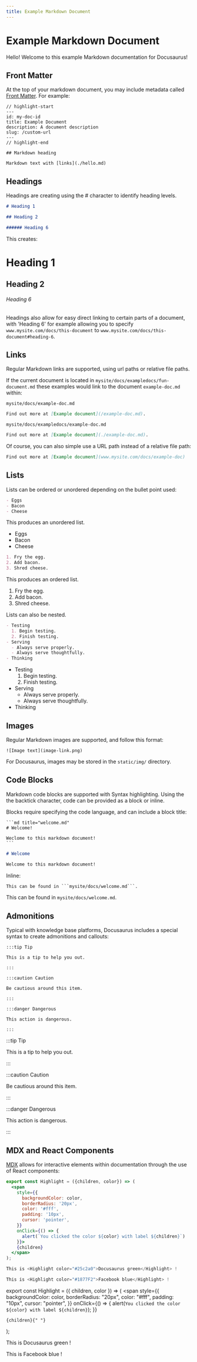 ```yaml
---
title: Example Markdown Document
---
```


# Example Markdown Document

Hello! Welcome to this example Markdown documentation for Docusaurus!

## Front Matter

At the top of your markdown document, you may include metadata called
[Front Matter](https://jekyllrb.com/docs/front-matter/). For example:

```plaintext title="example-doc.md"
// highlight-start
---
id: my-doc-id
title: Example Document
description: A document description
slug: /custom-url
---
// highlight-end

## Markdown heading

Markdown text with [links](./hello.md)
```

## Headings

Headings are creating using the # character to identify heading levels.

```md
# Heading 1

## Heading 2

###### Heading 6
```

This creates:

# Heading 1

## Heading 2

###### Heading 6

Headings also allow for easy direct linking to certain parts of a document, with 'Heading 6' for
example allowing you to specify `www.mysite.com/docs/this-document` to
`www.mysite.com/docs/this-document#heading-6`.

## Links

Regular Markdown links are supported, using url paths or relative file paths.

If the current document is located in `mysite/docs/exampledocs/fun-document.md` these examples would
link to the document `example-doc.md` within:

`mysite/docs/example-doc.md`

```md
Find out more at [Example document](/example-doc.md).
```

`mysite/docs/exampledocs/example-doc.md`

```md
Find out more at [Example document](./example-doc.md).
```

Of course, you can also simple use a URL path instead of a relative file path:

```md
Find out more at [Example document](www.mysite.com/docs/example-doc)
```

## Lists

Lists can be ordered or unordered depending on the bullet point used:

```md
- Eggs
- Bacon
- Cheese
```

This produces an unordered list.

- Eggs
- Bacon
- Cheese

```md
1. Fry the egg.
2. Add bacon.
3. Shred cheese.
```

This produces an ordered list.

1. Fry the egg.
2. Add bacon.
3. Shred cheese.

Lists can also be nested.

```md
- Testing
  1. Begin testing.
  2. Finish testing.
- Serving
  - Always serve properly.
  - Always serve thoughtfully.
- Thinking
```

- Testing
  1. Begin testing.
  2. Finish testing.
- Serving
  - Always serve properly.
  - Always serve thoughtfully.
- Thinking

## Images

Regular Markdown images are supported, and follow this format:

`![Image text](image-link.png)`

For Docusaurus, images may be stored in the `static/img/` directory.

## Code Blocks

Markdown code blocks are supported with Syntax highlighting. Using the the backtick character, code
can be provided as a block or inline.

Blocks require specifying the code language, and can include a block title:

    ```md title="welcome.md"
    # Welcome!

    Weclome to this markdown document!
    ```

```md title="welcome.md"
# Welcome

Welcome to this markdown document!
```

Inline:

````txt
This can be found in ```mysite/docs/welcome.md```.
````

This can be found in `mysite/docs/welcome.md`.

## Admonitions

Typical with knowledge base platforms, Docusaurus includes a special syntax to create admonitions
and callouts:

    :::tip Tip

    This is a tip to help you out.

    :::

    :::caution Caution

    Be cautious around this item.

    :::

    :::danger Dangerous

    This action is dangerous.

    :::

:::tip Tip

This is a tip to help you out.

:::

:::caution Caution

Be cautious around this item.

:::

:::danger Dangerous

This action is dangerous.

:::

## MDX and React Components

[MDX](https://mdxjs.com/) allows for interactive elements within documentation through the use of
React components:

```jsx
export const Highlight = ({children, color}) => (
  <span
    style={{
      backgroundColor: color,
      borderRadius: '20px',
      color: '#fff',
      padding: '10px',
      cursor: 'pointer',
    }}
    onClick={() => {
      alert(`You clicked the color ${color} with label ${children}`)
    }}>
    {children}
  </span>
);

This is <Highlight color="#25c2a0">Docusaurus green</Highlight> !

This is <Highlight color="#1877F2">Facebook blue</Highlight> !
```

export const Highlight = ({ children, color }) => (
  <span
    style={{
      backgroundColor: color,
      borderRadius: "20px",
      color: "#fff",
      padding: "10px",
      cursor: "pointer",
    }}
    onClick={() => {
      alert(`You clicked the color ${color} with label ${children}`);
    }}
  >
    {children}{" "}
  </span>
);

This is <Highlight color="#25c2a0">Docusaurus green</Highlight> !

This is <Highlight color="#1877F2">Facebook blue</Highlight> !
